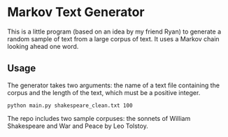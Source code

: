 # Markov Text Generator

This is a little program (based on an idea by my friend Ryan) to generate a random sample of text from a large corpus of text. It uses a Markov chain looking ahead one word.

## Usage
The generator takes two arguments: the name of a text file containing the corpus and the length of the text, which must be a positive integer.

```
python main.py shakespeare_clean.txt 100
```

The repo includes two sample corpuses: the sonnets of William Shakespeare and War and Peace by Leo Tolstoy.